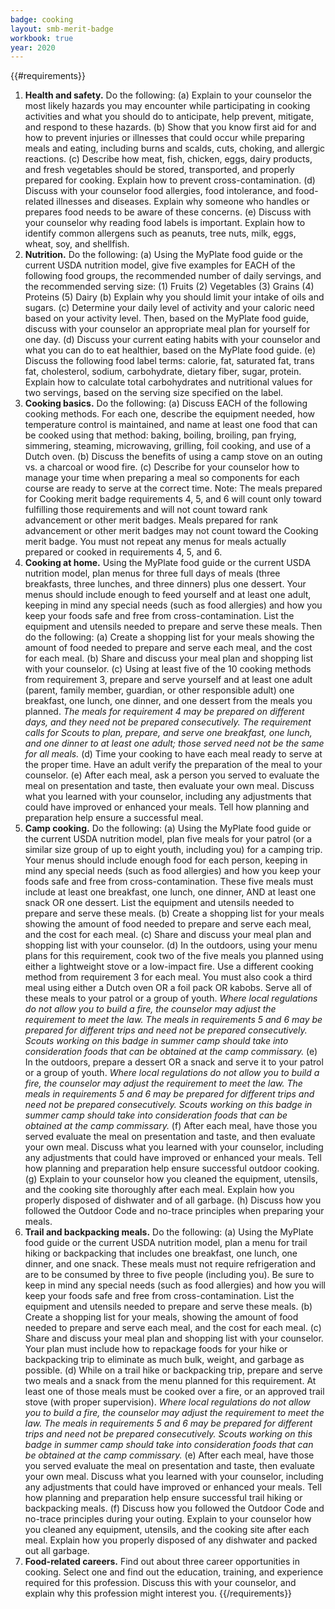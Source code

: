 ```yaml
---
badge: cooking
layout: smb-merit-badge
workbook: true
year: 2020
---
```


{{#requirements}}
1. **Health and safety.** Do the following:
    (a) Explain to your counselor the most likely hazards you may encounter while participating in cooking activities and what you should do to anticipate, help prevent, mitigate, and respond to these hazards.
    (b) Show that you know first aid for and how to prevent injuries or illnesses that could occur while preparing meals and eating, including burns and scalds, cuts, choking, and allergic reactions.
    (c) Describe how meat, fish, chicken, eggs, dairy products, and fresh vegetables should be stored, transported, and properly prepared for cooking. Explain how to prevent cross-contamination.
    (d) Discuss with your counselor food allergies, food intolerance, and food-related illnesses and diseases. Explain why someone who handles or prepares food needs to be aware of these concerns.
    (e) Discuss with your counselor why reading food labels is important. Explain how to identify common allergens such as peanuts, tree nuts, milk, eggs, wheat, soy, and shellfish.
2. **Nutrition.** Do the following:
    (a) Using the MyPlate food guide or the current USDA nutrition model, give five examples for EACH of the following food groups, the recommended number of daily servings, and the recommended serving size:
        (1) Fruits
        (2) Vegetables
        (3) Grains
        (4) Proteins
        (5) Dairy
    (b) Explain why you should limit your intake of oils and sugars.
    (c) Determine your daily level of activity and your caloric need based on your activity level. Then, based on the MyPlate food guide, discuss with your counselor an appropriate meal plan for yourself for one day.
    (d) Discuss your current eating habits with your counselor and what you can do to eat healthier, based on the MyPlate food guide.
    (e) Discuss the following food label terms: calorie, fat, saturated fat, trans fat, cholesterol, sodium, carbohydrate, dietary fiber, sugar, protein. Explain how to calculate total carbohydrates and nutritional values for two servings, based on the serving size specified on the label.
3. **Cooking basics.** Do the following:
    (a) Discuss EACH of the following cooking methods. For each one, describe the equipment needed, how temperature control is maintained, and name at least one food that can be cooked using that method: baking, boiling, broiling, pan frying, simmering, steaming, microwaving, grilling, foil cooking, and use of a Dutch oven.
    (b) Discuss the benefits of using a camp stove on an outing vs. a charcoal or wood fire.
    (c) Describe for your counselor how to manage your time when preparing a meal so components for each course are ready to serve at the correct time.
    Note: The meals prepared for Cooking merit badge requirements 4, 5, and 6 will count only toward fulfilling those requirements and will not count toward rank advancement or other merit badges. Meals prepared for rank advancement or other merit badges may not count toward the Cooking merit badge. You must not repeat any menus for meals actually prepared or cooked in requirements 4, 5, and 6.
4. **Cooking at home.** Using the MyPlate food guide or the current USDA nutrition model, plan menus for three full days of meals (three breakfasts, three lunches, and three dinners) plus one dessert. Your menus should include enough to feed yourself and at least one adult, keeping in mind any special needs (such as food allergies) and how you keep your foods safe and free from cross-contamination. List the equipment and utensils needed to prepare and serve these meals.
    Then do the following:
    (a) Create a shopping list for your meals showing the amount of food needed to prepare and serve each meal, and the cost for each meal.
    (b) Share and discuss your meal plan and shopping list with your counselor.
    (c) Using at least five of the 10 cooking methods from requirement 3, prepare and serve yourself and at least one adult (parent, family member, guardian, or other responsible adult) one breakfast, one lunch, one dinner, and one dessert from the meals you planned.
        *The meals for requirement 4 may be prepared on different days, and they need not be prepared consecutively. The requirement calls for Scouts to plan, prepare, and serve one breakfast, one lunch, and one dinner to at least one adult; those served need not be the same for all meals.*
    (d) Time your cooking to have each meal ready to serve at the proper time. Have an adult verify the preparation of the meal to your counselor.
    (e) After each meal, ask a person you served to evaluate the meal on presentation and taste, then evaluate your own meal. Discuss what you learned with your counselor, including any adjustments that could have improved or enhanced your meals. Tell how planning and preparation help ensure a successful meal.
5. **Camp cooking.** Do the following:
    (a) Using the MyPlate food guide or the current USDA nutrition model, plan five meals for your patrol (or a similar size group of up to eight youth, including you) for a camping trip. Your menus should include enough food for each person, keeping in mind any special needs (such as food allergies) and how you keep your foods safe and free from cross-contamination. These five meals must include at least one breakfast, one lunch, one dinner, AND at least one snack OR one dessert. List the equipment and utensils needed to prepare and serve these meals.
    (b) Create a shopping list for your meals showing the amount of food needed to prepare and serve each meal, and the cost for each meal.
    (c) Share and discuss your meal plan and shopping list with your counselor.
    (d) In the outdoors, using your menu plans for this requirement, cook two of the five meals you planned using either a lightweight stove or a low-impact fire. Use a different cooking method from requirement 3 for each meal. You must also cook a third meal using either a Dutch oven OR a foil pack OR kabobs. Serve all of these meals to your patrol or a group of youth.
        *Where local regulations do not allow you to build a fire, the counselor may adjust the requirement to meet the law. The meals in requirements 5 and 6 may be prepared for different trips and need not be prepared consecutively. Scouts working on this badge in summer camp should take into consideration foods that can be obtained at the camp commissary.*
    (e) In the outdoors, prepare a dessert OR a snack and serve it to your patrol or a group of youth.
        *Where local regulations do not allow you to build a fire, the counselor may adjust the requirement to meet the law. The meals in requirements 5 and 6 may be prepared for different trips and need not be prepared consecutively. Scouts working on this badge in summer camp should take into consideration foods that can be obtained at the camp commissary.*
    (f) After each meal, have those you served evaluate the meal on presentation and taste, and then evaluate your own meal. Discuss what you learned with your counselor, including any adjustments that could have improved or enhanced your meals. Tell how planning and preparation help ensure successful outdoor cooking.
    (g) Explain to your counselor how you cleaned the equipment, utensils, and the cooking site thoroughly after each meal. Explain how you properly disposed of dishwater and of all garbage.
    (h) Discuss how you followed the Outdoor Code and no-trace principles when preparing your meals.
6. **Trail and backpacking meals.** Do the following:
    (a) Using the MyPlate food guide or the current USDA nutrition model, plan a menu for trail hiking or backpacking that includes one breakfast, one lunch, one dinner, and one snack. These meals must not require refrigeration and are to be consumed by three to five people (including you). Be sure to keep in mind any special needs (such as food allergies) and how you will keep your foods safe and free from cross-contamination. List the equipment and utensils needed to prepare and serve these meals.
    (b) Create a shopping list for your meals, showing the amount of food needed to prepare and serve each meal, and the cost for each meal.
    (c) Share and discuss your meal plan and shopping list with your counselor. Your plan must include how to repackage foods for your hike or backpacking trip to eliminate as much bulk, weight, and garbage as possible.
    (d) While on a trail hike or backpacking trip, prepare and serve two meals and a snack from the menu planned for this requirement. At least one of those meals must be cooked over a fire, or an approved trail stove (with proper supervision).
        *Where local regulations do not allow you to build a fire, the counselor may adjust the requirement to meet the law. The meals in requirements 5 and 6 may be prepared for different trips and need not be prepared consecutively. Scouts working on this badge in summer camp should take into consideration foods that can be obtained at the camp commissary.*
    (e) After each meal, have those you served evaluate the meal on presentation and taste, then evaluate your own meal. Discuss what you learned with your counselor, including any adjustments that could have improved or enhanced your meals. Tell how planning and preparation help ensure successful trail hiking or backpacking meals.
    (f) Discuss how you followed the Outdoor Code and no-trace principles during your outing. Explain to your counselor how you cleaned any equipment, utensils, and the cooking site after each meal. Explain how you properly disposed of any dishwater and packed out all garbage.
7. **Food-related careers.** Find out about three career opportunities in cooking. Select one and find out the education, training, and experience required for this profession. Discuss this with your counselor, and explain why this profession might interest you.
{{/requirements}}
